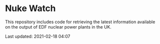 # Nuke Watch

This repository includes code for retrieving the latest information available on the output of EDF nuclear power plants in the UK.

Last updated: 2021-02-18 04:07